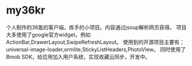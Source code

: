 my36kr
======

个人制作的36氪的客户端，练手的小项目。内容通过jsoup解析网页获得。
项目大多使用了google官方widget，例如ActionBar,DrawerLayout,SwipeRefreshLayout。
使用到的开源项目主要有：universal-image-loader,ormlite,StickyListHeaders,PhotoView。
同时使用了Bmob SDK，给应用加入用户系统，实现收藏云同步，开发中。
